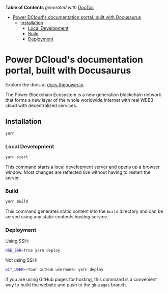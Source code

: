 <!-- START doctoc generated TOC please keep comment here to allow auto update -->
<!-- DON'T EDIT THIS SECTION, INSTEAD RE-RUN doctoc TO UPDATE -->
**Table of Contents**  *generated with [DocToc](https://github.com/thlorenz/doctoc)*

- [Power DCloud's documentation portal, built with Docusaurus](#power-dclouds-documentation-portal-built-with-docusaurus)
  - [Installation](#installation)
    - [Local Development](#local-development)
    - [Build](#build)
    - [Deployment](#deployment)

<!-- END doctoc generated TOC please keep comment here to allow auto update -->

# Power DCloud's documentation portal, built with Docusaurus

Explore the docs at [docs.thepower.io](https://docs.thepower.io).

The Power Blockchain Ecosystem is a new generation blockchain network that forms a new layer of the whole worldwide Internet with real WEB3 cloud with decentralized services.

## Installation

```bash
yarn
```

### Local Development

```bash
yarn start
```

This command starts a local development server and opens up a browser window. Most changes are reflected live without having to restart the server.

### Build

```bash
yarn build
```

This command generates static content into the `build` directory and can be served using any static contents hosting service.

### Deployment

Using SSH:

```bash
USE_SSH=true yarn deploy
```

Not using SSH:

```bash
GIT_USER=<Your GitHub username> yarn deploy
```

If you are using GitHub pages for hosting, this command is a convenient way to build the website and push to the `gh-pages` branch.
